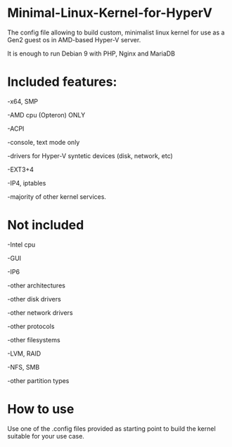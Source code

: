 # Minimal-Linux-Kernel-for-HyperV
The config file allowing to build custom, minimalist linux kernel for use as a Gen2 guest os in AMD-based Hyper-V server.

It is enough to run Debian 9 with PHP, Nginx and MariaDB

# Included features:

-x64, SMP

-AMD cpu (Opteron) ONLY

-ACPI

-console, text mode only

-drivers for Hyper-V syntetic devices (disk, network, etc)

-EXT3+4

-IP4, iptables

-majority of other kernel services.


# Not included
-Intel cpu

-GUI

-IP6

-other architectures

-other disk drivers

-other network drivers

-other protocols

-other filesystems

-LVM, RAID

-NFS, SMB

-other partition types


# How to use

Use one of the .config files provided as starting point to build the kernel suitable for your use case.

